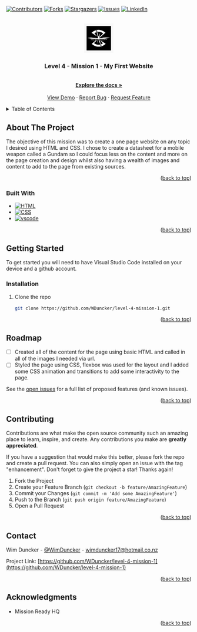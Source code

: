 <!-- Improved compatibility of back to top link: See: https://github.com/othneildrew/Best-README-Template/pull/73 -->

<a name="readme-top"></a>

<!--
*** Thanks for checking out the Best-README-Template. If you have a suggestion
*** that would make this better, please fork the repo and create a pull request
*** or simply open an issue with the tag "enhancement".
*** Don't forget to give the project a star!
*** Thanks again! Now go create something AMAZING! :D
-->

<!-- PROJECT SHIELDS -->
<!--
*** I'm using markdown "reference style" links for readability.
*** Reference links are enclosed in brackets [ ] instead of parentheses ( ).
*** See the bottom of this document for the declaration of the reference variables
*** for contributors-url, forks-url, etc. This is an optional, concise syntax you may use.
*** https://www.markdownguide.org/basic-syntax/#reference-style-links
-->

[![Contributors][contributors-shield]][contributors-url]
[![Forks][forks-shield]][forks-url]
[![Stargazers][stars-shield]][stars-url]
[![Issues][issues-shield]][issues-url]
[![LinkedIn][linkedin-shield]][linkedin-url]

<!-- PROJECT LOGO -->
<br />
<div align="center">
  <a href="https://github.com/WDuncker/level-4-mission-1">
    <img src="images/ZAFT-Emblem.jpg" alt="Logo" width="80" height="80">
  </a>

<h3 align="center">Level 4 - Mission 1 - My First Website</h3>

  <p align="center">
    <br />
    <a href="https://github.com/WDuncker/level-4-mission-1"><strong>Explore the docs »</strong></a>
    <br />
    <br />
    <a href="https://github.com/WDuncker/level-4-mission-1">View Demo</a>
    ·
    <a href="https://github.com/WDuncker/level-4-mission-1/issues">Report Bug</a>
    ·
    <a href="https://github.com/WDuncker/level-4-mission-1/issues">Request Feature</a>
  </p>
</div>

<!-- TABLE OF CONTENTS -->
<details>
  <summary>Table of Contents</summary>
  <ol>
    <li>
      <a href="#about-the-project">About The Project</a>
      <ul>
        <li><a href="#built-with">Built With</a></li>
      </ul>
    </li>
    <li>
      <a href="#getting-started">Getting Started</a>
      <ul>
        <li><a href="#prerequisites">Prerequisites</a></li>
        <li><a href="#installation">Installation</a></li>
      </ul>
    </li>
    <li><a href="#usage">Usage</a></li>
    <li><a href="#roadmap">Roadmap</a></li>
    <li><a href="#contributing">Contributing</a></li>
    <li><a href="#contact">Contact</a></li>
    <li><a href="#acknowledgments">Acknowledgments</a></li>
  </ol>
</details>

<!-- ABOUT THE PROJECT -->

## About The Project

The objective of this mission was to create a one page website on any topic I desired using HTML and CSS. I chose to create a datasheet for a mobile weapon called a Gundam so I could focus less on the content and more on the page creation and design whilst also having a wealth of images and content to add to the page from existing sources.

<p align="right">(<a href="#readme-top">back to top</a>)</p>

### Built With

- [![HTML][HTML.com]][HTML-url]
- [![CSS][CSS.com]][CSS-url]
- [![vscode][vscode.com]][vscode-url]

<p align="right">(<a href="#readme-top">back to top</a>)</p>

<!-- GETTING STARTED -->

## Getting Started

To get started you will need to have Visual Studio Code installed on your device and a github account.

### Installation

1. Clone the repo

   ```sh
   git clone https://github.com/WDuncker/level-4-mission-1.git
   ```

<p align="right">(<a href="#readme-top">back to top</a>)</p>

<!-- ROADMAP -->

## Roadmap

- [ ] Created all of the content for the page using basic HTML and called in all of the images I needed via url.
- [ ] Styled the page using CSS, flexbox was used for the layout and I added some CSS animation and transitions to add some interactivity to the page.

See the [open issues](https://github.com/WDuncker/level-4-mission-1/issues) for a full list of proposed features (and known issues).

<p align="right">(<a href="#readme-top">back to top</a>)</p>

<!-- CONTRIBUTING -->

## Contributing

Contributions are what make the open source community such an amazing place to learn, inspire, and create. Any contributions you make are **greatly appreciated**.

If you have a suggestion that would make this better, please fork the repo and create a pull request. You can also simply open an issue with the tag "enhancement".
Don't forget to give the project a star! Thanks again!

1. Fork the Project
2. Create your Feature Branch (`git checkout -b feature/AmazingFeature`)
3. Commit your Changes (`git commit -m 'Add some AmazingFeature'`)
4. Push to the Branch (`git push origin feature/AmazingFeature`)
5. Open a Pull Request

<p align="right">(<a href="#readme-top">back to top</a>)</p>

<!-- CONTACT -->

## Contact

Wim Duncker - [@WimDuncker](https://twitter.com/WimDuncker) - wimduncker17@hotmail.co.nz

Project Link: [https://github.com/WDuncker/level-4-mission-1](https://github.com/WDuncker/level-4-mission-1)

<p align="right">(<a href="#readme-top">back to top</a>)</p>

<!-- ACKNOWLEDGMENTS -->

## Acknowledgments

- Mission Ready HQ

<p align="right">(<a href="#readme-top">back to top</a>)</p>

<!-- MARKDOWN LINKS & IMAGES -->
<!-- https://www.markdownguide.org/basic-syntax/#reference-style-links -->

[contributors-shield]: https://img.shields.io/github/contributors/WDuncker/Turners-bot
[contributors-url]: https://github.com/WDuncker/Turners-bot/graphs/contributors
[forks-shield]: https://img.shields.io/github/forks/WDuncker/Turners-bot
[forks-url]: https://github.com/WDuncker/Turners-bot/network
[stars-shield]: https://img.shields.io/github/stars/WDuncker/Turners-bot
[stars-url]: https://github.com/WDuncker/Turners-bot/stargazers
[issues-shield]: https://img.shields.io/github/issues/WDuncker/Turners-bot
[issues-url]: https://github.com/WDuncker/Turners-bot/issues
[license-shield]: https://img.shields.io/github/license/WDuncker/Turners-bot
[license-url]: https://github.com/WDuncker/Turners-bot/blob/main/LICENSE.txt
[linkedin-shield]: https://img.shields.io/badge/-LinkedIn-black.svg?style=for-the-badge&logo=linkedin&colorB=555
[linkedin-url]: https://www.linkedin.com/in/wilhelmus-duncker-66b9b1272/
[product-screenshot]: images/screenshot.png
[Next.js]: https://img.shields.io/badge/next.js-000000?style=for-the-badge&logo=nextdotjs&logoColor=white
[Next-url]: https://nextjs.org/
[React.js]: https://img.shields.io/badge/React-20232A?style=for-the-badge&logo=react&logoColor=61DAFB
[React-url]: https://reactjs.org/
[Vue.js]: https://img.shields.io/badge/Vue.js-35495E?style=for-the-badge&logo=vuedotjs&logoColor=4FC08D
[Vue-url]: https://vuejs.org/
[Angular.io]: https://img.shields.io/badge/Angular-DD0031?style=for-the-badge&logo=angular&logoColor=white
[Angular-url]: https://angular.io/
[Svelte.dev]: https://img.shields.io/badge/Svelte-4A4A55?style=for-the-badge&logo=svelte&logoColor=FF3E00
[Svelte-url]: https://svelte.dev/
[Laravel.com]: https://img.shields.io/badge/Laravel-FF2D20?style=for-the-badge&logo=laravel&logoColor=white
[Laravel-url]: https://laravel.com
[Bootstrap.com]: https://img.shields.io/badge/Bootstrap-563D7C?style=for-the-badge&logo=bootstrap&logoColor=white
[Bootstrap-url]: https://getbootstrap.com
[JQuery.com]: https://img.shields.io/badge/jQuery-0769AD?style=for-the-badge&logo=jquery&logoColor=white
[JQuery-url]: https://jquery.com
[Sass.com]: https://img.shields.io/badge/Sass-CC6699?style=for-the-badge&logo=sass&logoColor=white
[Sass-url]: https://sass-lang.com/
[dialogflow.com]: https://img.shields.io/badge/dialogflow-FF9800?style=for-the-badge&logo=dialogflow&logoColor=white
[dialogflow-url]: https://dialogflow.cloud.google.com/
[typescript.com]: https://img.shields.io/badge/TypeScript-007ACC?style=for-the-badge&logo=typescript&logoColor=white
[typescript-url]: https://www.typescriptlang.org/
[jest.com]: https://img.shields.io/badge/Jest-323330?style=for-the-badge&logo=Jest&logoColor=white
[jest-url]: https://jestjs.io/
[vscode.com]: https://img.shields.io/badge/Visual_Studio_Code-0078D4?style=for-the-badge&logo=visual%20studio%20code&logoColor=white
[vscode-url]: https://code.visualstudio.com/
[HTML.com]: https://img.shields.io/badge/HTML-239120?style=for-the-badge&logo=html5&logoColor=white
[HTML-url]: https://html.com/
[CSS.com]: https://img.shields.io/badge/CSS-239120?&style=for-the-badge&logo=css3&logoColor=white
[CSS-url]: https://www.css3.com/
[Javascript.com]: https://img.shields.io/badge/JavaScript-F7DF1E?style=for-the-badge&logo=javascript&logoColor=black
[Javascript-url]: https://www.javascript.com/

```

```
